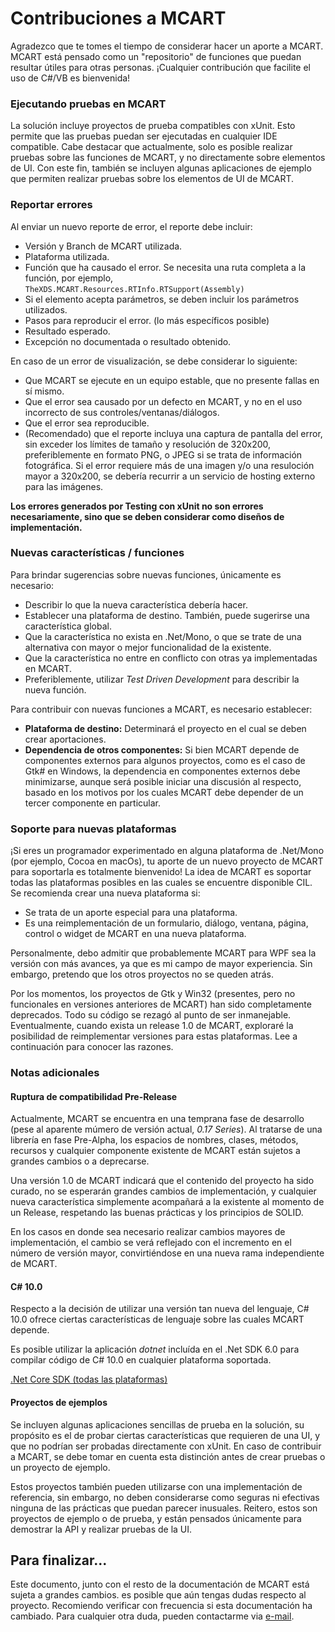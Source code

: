 # Contribuciones a MCART
Agradezco que te tomes el tiempo de considerar hacer un aporte a MCART. MCART
está pensado como un "repositorio" de funciones que puedan resultar útiles para
otras personas. ¡Cualquier contribución que facilite el uso de C#/VB es
bienvenida!

### Ejecutando pruebas en MCART
La solución incluye proyectos de prueba compatibles con xUnit. Esto permite que
las pruebas puedan ser ejecutadas en cualquier IDE compatible. Cabe destacar
que actualmente, solo es posible realizar pruebas sobre las funciones de MCART,
y no directamente sobre elementos de UI. Con este fin, también se incluyen
algunas aplicaciones de ejemplo que permiten realizar pruebas sobre los
elementos de UI de MCART.

### Reportar errores
Al enviar un nuevo reporte de error, el reporte debe incluir:
* Versión y Branch de MCART utilizada.
* Plataforma utilizada.
* Función que ha causado el error. Se necesita una ruta completa a la función,
  por ejemplo, `TheXDS.MCART.Resources.RTInfo.RTSupport(Assembly)`
* Si el elemento acepta parámetros, se deben incluir los parámetros utilizados.
* Pasos para reproducir el error. (lo más específicos posible)
* Resultado esperado.
* Excepción no documentada o resultado obtenido.

En caso de un error de visualización, se debe considerar lo siguiente:
* Que MCART se ejecute en un equipo estable, que no presente fallas en sí
  mismo.
* Que el error sea causado por un defecto en MCART, y no en el uso incorrecto
  de sus controles/ventanas/diálogos.
* Que el error sea reproducible.
* (Recomendado) que el reporte incluya una captura de pantalla del error, sin
  exceder los límites de tamaño y resolución de 320x200, preferiblemente
  en formato PNG, o JPEG si se trata de información fotográfica. Si el error
  requiere más de una imagen y/o una resuloción mayor a 320x200, se debería
  recurrir a un servicio de hosting externo para las imágenes.

**Los errores generados por Testing con xUnit no son errores necesariamente, 
sino que se deben considerar como diseños de implementación.**

### Nuevas características / funciones
Para brindar sugerencias sobre nuevas funciones, únicamente es necesario:
* Describir lo que la nueva característica debería hacer.
* Establecer una plataforma de destino. También, puede sugerirse una
  característica global.
* Que la característica no exista en .Net/Mono, o que se trate de una
  alternativa con mayor o mejor funcionalidad de la existente.
* Que la característica no entre en conflicto con otras ya implementadas en
  MCART.
* Preferiblemente, utilizar *Test Driven Development* para describir la nueva
  función.

Para contribuir con nuevas funciones a MCART, es necesario establecer:
* **Plataforma de destino:** Determinará el proyecto en el cual se deben crear
  aportaciones.
* **Dependencia de otros componentes:** Si bien MCART depende de componentes
  externos para algunos proyectos, como es el caso de Gtk# en Windows, la
  dependencia en componentes externos debe minimizarse, aunque será posible
  iniciar una discusión al respecto, basado en los motivos por los cuales MCART
  debe depender de un tercer componente en particular.

### Soporte para nuevas plataformas
¡Si eres un programador experimentado en alguna plataforma de .Net/Mono (por
ejemplo, Cocoa en macOs), tu aporte de un nuevo proyecto de MCART para
soportarla es totalmente bienvenido! La idea de MCART es soportar todas las
plataformas posibles en las cuales se encuentre disponible CIL. Se recomienda
crear una nueva plataforma si:
* Se trata de un aporte especial para una plataforma.
* Es una reimplementación de un formulario, diálogo, ventana, página, control o
  widget de MCART en una nueva plataforma.

Personalmente, debo admitir que probablemente MCART para WPF sea la versión con
más avances, ya que es mi campo de mayor experiencia. Sin embargo, pretendo que
los otros proyectos no se queden atrás.

Por los momentos, los proyectos de Gtk y Win32 (presentes, pero no funcionales
en versiones anteriores de MCART) han sido completamente deprecados. Todo su
código se rezagó al punto de ser inmanejable. Eventualmente, cuando exista un
release 1.0 de MCART, exploraré la posibilidad de reimplementar versiones para
estas plataformas. Lee a continuación para conocer las razones.

### Notas adicionales
#### Ruptura de compatibilidad Pre-Release
Actualmente, MCART se encuentra en una temprana fase de desarrollo (pese al
aparente múmero de versión actual, *0.17 Series*). Al tratarse de una librería
en fase Pre-Alpha, los espacios de nombres, clases, métodos, recursos y
cualquier componente existente de MCART están sujetos a grandes cambios o a
deprecarse.

Una versión 1.0 de MCART indicará que el contenido del proyecto ha sido curado,
no se esperarán grandes cambios de implementación, y cualquier nueva
característica simplemente acompañará a la existente al momento de un Release,
respetando las buenas prácticas y los principios de SOLID.

En los casos en donde sea necesario realizar cambios mayores de implementación,
el cambio se verá reflejado con el incremento en el número de versión mayor,
convirtiéndose en una nueva rama independiente de MCART.

#### C# 10.0
Respecto a la decisión de utilizar una versión tan nueva del lenguaje, C# 10.0
ofrece ciertas características de lenguaje sobre las cuales MCART depende.

Es posible utilizar la aplicación *dotnet* incluída en el .Net SDK 6.0 para
compilar código de C# 10.0 en cualquier plataforma soportada.

[.Net Core SDK (todas las plataformas)](https://www.microsoft.com/net/core)

#### Proyectos de ejemplos
Se incluyen algunas aplicaciones sencillas de prueba en la solución, su
propósito es el de probar ciertas características que requieren de una UI, y
que no podrían ser probadas directamente con xUnit. En caso de contribuir a 
MCART, se debe tomar en cuenta esta distinción antes de crear pruebas o un
proyecto de ejemplo.

Estos proyectos también pueden utilizarse con una implementación de referencia,
sin embargo, no deben considerarse como seguras ni efectivas ninguna de las
prácticas que puedan parecer inusuales. Reitero, estos son proyectos de ejemplo
o de prueba, y están pensados únicamente para demostrar la API y realizar
pruebas de la UI.

## Para finalizar...
Este documento, junto con el resto de la documentación de MCART está sujeta a 
grandes cambios. es posible que aún tengas dudas respecto al proyecto. 
Recomiendo verificar con frecuencia si esta documentación ha cambiado. Para 
cualquier otra duda, pueden contactarme via 
[e-mail](mailto:xds_xps_ivx@hotmail.com).
